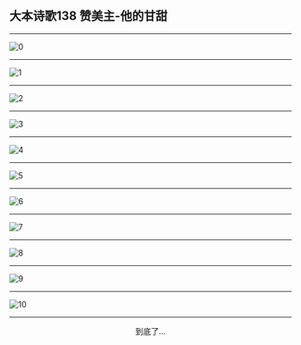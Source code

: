 
## 大本诗歌138 赞美主-他的甘甜
        
<div id="aplayer0"></div>

<div id="aplayer1"></div>

<div id="aplayer2"></div>

---

<img alt="0" data-original="/data/d0133/0">

---

<img alt="1" data-original="/data/d0133/1">

---

<img alt="2" data-original="/data/d0133/2">

---

<img alt="3" data-original="/data/d0133/3">

---

<img alt="4" data-original="/data/d0133/4">

---

<img alt="5" data-original="/data/d0133/5">

---

<img alt="6" data-original="/data/d0133/6">

---

<img alt="7" data-original="/data/d0133/7">

---

<img alt="8" data-original="/data/d0133/8">

---

<img alt="9" data-original="/data/d0133/9">

---

<img alt="10" data-original="/data/d0133/10">

---

<p style="text-align: center">到底了...</p>

<script src="/js/dist-view.js"></script>

<script>
MAIN.id = 'd0133';
        
const ap0 = new APlayer({
    container: document.getElementById('aplayer0'),
    volume: 1,
    loop: 'none',
    preload: 'none',
    audio: [{
        name: 'D138.mp3',
        artist: '大本诗歌',
        url: 'https://res.wx.qq.com/voice/getvoice?mediaid=MzI0NTk3MDM5M18yMjQ3NTE5NDM3',
        cover: '/favicon'
    }]
});
const ap1 = new APlayer({
    container: document.getElementById('aplayer1'),
    volume: 1,
    loop: 'none',
    preload: 'none',
    audio: [{
        name: 'D138第一节领唱.mp3',
        artist: '大本诗歌',
        url: 'https://res.wx.qq.com/voice/getvoice?mediaid=MzI0NTk3MDM5M18yMjQ3NTE5NDM4',
        cover: '/favicon'
    }]
});
const ap2 = new APlayer({
    container: document.getElementById('aplayer2'),
    volume: 1,
    loop: 'none',
    preload: 'none',
    audio: [{
        name: 'D138教唱版.mp3',
        artist: '大本诗歌',
        url: 'https://res.wx.qq.com/voice/getvoice?mediaid=MzI0NTk3MDM5M18yMjQ3NTE5NDM5',
        cover: '/favicon'
    }]
});
</script>
